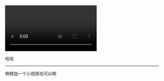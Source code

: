 <video src="https://cdn.jsdelivr.net/gh/xx025/cloudimg/img/20210128125550.mp4"></video>

哈哈

---

稍稍加一个小视频也可以啊